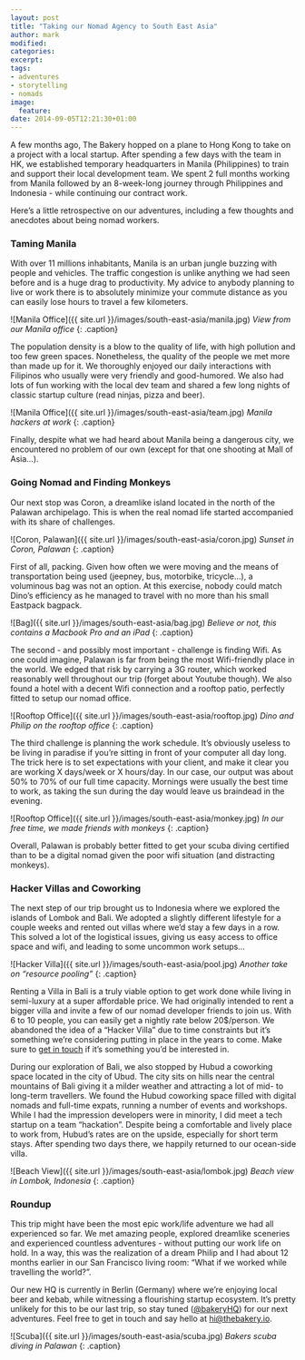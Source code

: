 ```yaml
---
layout: post
title: "Taking our Nomad Agency to South East Asia"
author: mark
modified:
categories: 
excerpt:
tags:
- adventures
- storytelling
- nomads
image:
  feature:
date: 2014-09-05T12:21:30+01:00
---
```


A few months ago, The Bakery hopped on a plane to Hong Kong to take on a project with a local startup. After spending a few days with the team in HK, we established temporary headquarters in Manila (Philippines) to train and support their local development team. We spent 2 full months working from Manila followed by an 8-week-long journey through Philippines and Indonesia - while continuing our contract work. 

Here’s a little retrospective on our adventures, including a few thoughts and anecdotes about being nomad workers.

### Taming Manila

With over 11 millions inhabitants, Manila is an urban jungle buzzing with people and vehicles. The traffic congestion is unlike anything we had seen before and is a huge drag to productivity. My advice to anybody planning to live or work there is to absolutely minimize your commute distance as you can easily lose hours to travel a few kilometers.

![Manila Office]({{ site.url }}/images/south-east-asia/manila.jpg)
*View from our Manila office*
{: .caption}

The population density is a blow to the quality of life, with high pollution and too few green spaces. Nonetheless, the quality of the people we met more than made up for it. We thoroughly enjoyed our daily interactions with Filipinos who usually were very friendly and good-humored.  We also had lots of fun working with the local dev team and shared a few long nights of classic startup culture (read ninjas, pizza and beer).

![Manila Office]({{ site.url }}/images/south-east-asia/team.jpg)
*Manila hackers at work*
{: .caption}

Finally, despite what we had heard about Manila being a dangerous city, we encountered no problem of our own (except for that one shooting at Mall of Asia…).

### Going Nomad and Finding Monkeys

Our next stop was Coron, a dreamlike island located in the north of the Palawan archipelago.  This is when the real nomad life started accompanied with its share of challenges.


![Coron, Palawan]({{ site.url }}/images/south-east-asia/coron.jpg)
*Sunset in Coron, Palawan*
{: .caption}


First of all, packing. Given how often we were moving and the means of transportation being used (jeepney, bus, motorbike, tricycle…), a voluminous bag was not an option. At this exercise, nobody could match Dino’s efficiency as he managed to travel with no more than his small Eastpack bagpack.


![Bag]({{ site.url }}/images/south-east-asia/bag.jpg)
*Believe or not, this contains a Macbook Pro and an iPad*
{: .caption}


The second - and possibly most important - challenge is finding Wifi. As one could imagine, Palawan is far from being the most Wifi-friendly place in the world. We edged that risk by carrying a 3G router, which worked reasonably well throughout our trip (forget about Youtube though). We also found a hotel with a decent Wifi connection and a rooftop patio, perfectly fitted to setup our nomad office.


![Rooftop Office]({{ site.url }}/images/south-east-asia/rooftop.jpg)
*Dino and Philip on the rooftop office*
{: .caption}


The third challenge is planning the work schedule. It’s obviously useless to be living in paradise if you’re sitting in front of your computer all day long. The trick here is to set expectations with your client, and make it clear you are working X days/week or X hours/day. In our case, our output was about 50% to 70% of our full time capacity. Mornings were usually the best time to work, as taking the sun during the day would leave us braindead in the evening. 

![Rooftop Office]({{ site.url }}/images/south-east-asia/monkey.jpg)
*In our free time, we made friends with monkeys*
{: .caption}


Overall, Palawan is probably better fitted to get your scuba diving certified than to be a digital nomad given the poor wifi situation (and distracting monkeys).

### Hacker Villas and Coworking

The next step of our trip brought us to Indonesia where we explored the islands of Lombok and Bali. We adopted a slightly different lifestyle for a couple weeks and rented out villas where we’d stay a few days in a row. This solved a lot of the logistical issues, giving us easy access to office space and wifi, and leading to some uncommon work setups…


![Hacker Villa]({{ site.url }}/images/south-east-asia/pool.jpg)
*Another take on “resource pooling”*
{: .caption}


Renting a Villa in Bali is a truly viable option to get work done while living in semi-luxury at a super affordable price. We had originally intended to rent a bigger villa and invite a few of our nomad developer friends to join us. With 6 to 10 people, you can easily get a nightly rate below 20$/person. We abandoned the idea of a “Hacker Villa” due to time constraints but it’s something we’re considering putting in place in the years to come. Make sure to <a href="mailto:hi@thebakery.io" target="_blank">get in touch</a> if it’s something you’d be interested in.

During our exploration of Bali, we also stopped by Hubud a coworking space located in the city of Ubud. The city sits on hills near the central mountains of Bali giving it a milder weather and attracting a lot of mid- to long-term travellers. We found the Hubud coworking space filled with digital nomads and full-time expats, running a number of events and workshops. While I had the impression developers were in minority, I did meet a tech startup on a team “hackation”. Despite being a comfortable and lively place to work from, Hubud’s rates are on the upside, especially for short term stays. After spending two days there, we happily returned to our ocean-side villa.


![Beach View]({{ site.url }}/images/south-east-asia/lombok.jpg)
*Beach view in Lombok, Indonesia*
{: .caption}


### Roundup

This trip might have been the most epic work/life adventure we had all experienced so far. We met amazing people, explored dreamlike sceneries and experienced countless adventures - without putting our work life on hold. In a way, this was the realization of a dream Philip and I had about 12 months earlier in our San Francisco living room: “What if we worked while travelling the world?”. 

Our new HQ is currently in Berlin (Germany) where we’re enjoying local beer and kebab, while witnessing a flourishing startup ecosystem. It’s pretty unlikely for this to be our last trip, so stay tuned (<a href="http://twitter.com/bakeryHQ" target="_blank">@bakeryHQ</a>) for our next adventures. Feel free to get in touch and say hello at <a href="mailto:hi@thebakery.io" target="_blank">hi@thebakery.io</a>.


![Scuba]({{ site.url }}/images/south-east-asia/scuba.jpg)
*Bakers scuba diving in Palawan*
{: .caption}
